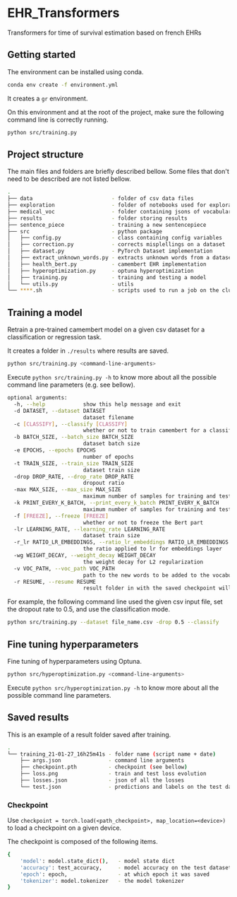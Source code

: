 # EHR_Transformers

Transformers for time of survival estimation based on french EHRs

## Getting started

The environment can be installed using conda.

```bash
conda env create -f environment.yml
```

It creates a `gr` environment.

On this environment and at the root of the project, make sure the following command line is correctly running.

```bash
python src/training.py
```

## Project structure

The main files and folders are briefly described bellow. Some files that don't need to be described are not listed bellow.

```bash
.
├── data                         - folder of csv data files
├── exploration                  - folder of notebooks used for exploration
├── medical_voc                  - folder containing jsons of vocabulary
├── results                      - folder storing results
├── sentence_piece               - training a new sentencepiece
├── src                          - python package
│   ├── config.py                - class containing config variables
│   ├── correction.py            - corrects misplellings on a dataset
│   ├── dataset.py               - PyTorch Dataset implementation
│   ├── extract_unknown_words.py - extracts unknown words from a dataset
│   ├── health_bert.py           - camembert EHR implementation
│   ├── hyperoptimization.py     - optuna hyperoptimization
│   ├── training.py              - training and testing a model
│   └── utils.py                 - utils
└── ****.sh                      - scripts used to run a job on the cluster of centralesupelec
```

## Training a model

Retrain a pre-trained camembert model on a given csv dataset for a classification or regression task.

It creates a folder in `./results` where results are saved.

```bash
python src/training.py <command-line-arguments>
```

Execute `python src/training.py -h` to know more about all the possible command line parameters (e.g. see bellow).

```bash
optional arguments:
  -h, --help            show this help message and exit
  -d DATASET, --dataset DATASET
                        dataset filename
  -c [CLASSIFY], --classify [CLASSIFY]
                        whether or not to train camembert for a classification task
  -b BATCH_SIZE, --batch_size BATCH_SIZE
                        dataset batch size
  -e EPOCHS, --epochs EPOCHS
                        number of epochs
  -t TRAIN_SIZE, --train_size TRAIN_SIZE
                        dataset train size
  -drop DROP_RATE, --drop_rate DROP_RATE
                        dropout ratio
  -max MAX_SIZE, --max_size MAX_SIZE
                        maximum number of samples for training and testing
  -k PRINT_EVERY_K_BATCH, --print_every_k_batch PRINT_EVERY_K_BATCH
                        maximum number of samples for training and testing
  -f [FREEZE], --freeze [FREEZE]
                        whether or not to freeze the Bert part
  -lr LEARNING_RATE, --learning_rate LEARNING_RATE
                        dataset train size
  -r_lr RATIO_LR_EMBEDDINGS, --ratio_lr_embeddings RATIO_LR_EMBEDDINGS
                        the ratio applied to lr for embeddings layer
  -wg WEIGHT_DECAY, --weight_decay WEIGHT_DECAY
                        the weight decay for L2 regularization
  -v VOC_PATH, --voc_path VOC_PATH
                        path to the new words to be added to the vocabulary of camembert
  -r RESUME, --resume RESUME
                        result folder in with the saved checkpoint will be reused
```

For example, the following command line used the given csv input file, set the dropout rate to 0.5, and use the classification mode.

```bash
python src/training.py --dataset file_name.csv -drop 0.5 --classify
```

## Fine tuning hyperparameters

Fine tuning of hyperparameters using Optuna.

```bash
python src/hyperoptimization.py <command-line-arguments>
```

Execute `python src/hyperoptimization.py -h` to know more about all the possible command line parameters.

## Saved results

This is an example of a result folder saved after training.

```bash
.
└── training_21-01-27_16h25m41s - folder name (script name + date)
    ├── args.json               - command line arguments
    ├── checkpoint.pth          - checkpoint (see bellow)
    ├── loss.png                - train and test loss evolution
    ├── losses.json             - json of all the losses
    └── test.json               - predictions and labels on the test dataset
```

### Checkpoint

Use `checkpoint = torch.load(<path_checkpoint>, map_location=<device>)` to load a checkpoint on a given device.

The checkpoint is composed of the following items.
```bash
{
    'model': model.state_dict(),   - model state dict
    'accuracy': test_accuracy,     - model accuracy on the test dataset
    'epoch': epoch,                - at which epoch it was saved
    'tokenizer': model.tokenizer   - the model tokenizer
}
```